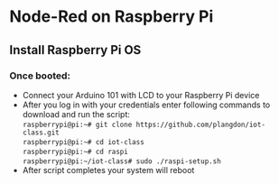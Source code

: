# Node-Red on Raspberry Pi


## Install Raspberry Pi OS



### Once booted:
* Connect your Arduino 101 with LCD to your Raspberry Pi device  
* After you log in with your credentials enter following commands to download and run the script:  
  `raspberrypi@pi:~# git clone https://github.com/plangdon/iot-class.git`  
  `raspberrypi@pi:~# cd iot-class`  
  `raspberrypi@pi:~# cd raspi`  
  `raspberrypi@pi:~/iot-class# sudo ./raspi-setup.sh`  
* After script completes your system will reboot
